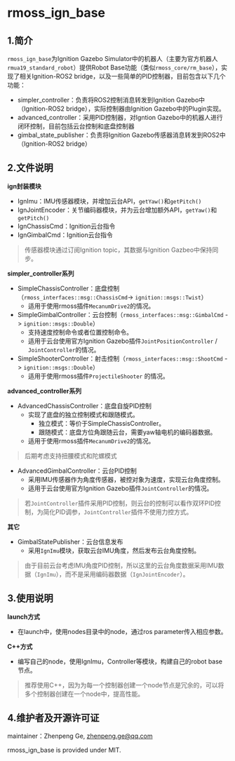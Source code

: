# rmoss_ign_base

## 1.简介

`rmoss_ign_base`为Ignition Gazebo Simulator中的机器人（主要为官方机器人`rmua19_standard_robot`）提供Robot Base功能（类似`rmoss_core/rm_base`），实现了相关Ignition-ROS2 bridge，以及一些简单的PID控制器，目前包含以下几个功能：

* simpler_controller：负责将ROS2控制消息转发到Ignition Gazebo中（Ignition-ROS2 bridge），实际控制器由Ignition Gazebo中的Plugin实现。
* advanced_controller：采用PID控制器，对Igntion Gazebo中的机器人进行闭环控制，目前包括云台控制和底盘控制器
* gimbal_state_publisher：负责将Ignition Gazebo传感器消息转发到ROS2中（Ignition-ROS2 bridge）

## 2.文件说明

**ign封装模块**

* IgnImu：IMU传感器模块，并增加云台API，`getYaw()`和`getPitch()` 
* IgnJointEncoder：关节编码器模块，并为云台增加额外API，`getYaw()`和`getPitch()` 
* IgnChassisCmd：Ignition云台指令
* IgnGimbalCmd：Ignition云台指令

> 传感器模块通过订阅Ignition topic，其数据与Ignition Gazbeo中保持同步。

**simpler_controller系列**

* SimpleChassisController：底盘控制（`rmoss_interfaces::msg::ChassisCmd`-> `ignition::msgs::Twist`）
  * 适用于使用rmoss插件`MecanumDrive2`的情况。
* SimpleGimbalController：云台控制（`rmoss_interfaces::msg::GimbalCmd` -> `ignition::msgs::Double`）
  * 支持速度控制命令或者位置控制命令。
  * 适用于云台使用官方Ignition Gazebo插件`JointPositionController` / `JointController`的情况。
* SimpleShooterController：射击控制（`rmoss_interfaces::msg::ShootCmd` -> `ignition::msgs::Double`）
  * 适用于使用rmoss插件`ProjectileShooter` 的情况。

**advanced_controller系列**

* AdvancedChassisController：底盘自旋PID控制
  * 实现了底盘的独立控制模式和跟随模式。
    * 独立模式：等价于SimpleChassisController。
    * 跟随模式：底盘方位角跟随云台，需要yaw轴电机的编码器数据。
  * 适用于使用rmoss插件`MecanumDrive2`的情况。

> 后期考虑支持扭腰模式和陀螺模式

* AdvancedGimbalController：云台PID控制
  * 采用IMU传感器作为角度传感器，被控对象为速度，实现云台角度控制。
  * 适用于云台使用官方Ignition Gazebo插件`JointController`的情况。

> 若`JointController`插件采用PID控制，则云台的控制可以看作双环PID控制，为简化PID调参，`JointController`插件不使用力控方式。

**其它**

* GimbalStatePublisher：云台信息发布
  * 采用`IgnImu`模块，获取云台IMU角度，然后发布云台角度控制。

> 由于目前云台考虑IMU角度PID控制，所以这里的云台角度数据采用IMU数据（`IgnImu`），而不是采用编码器数据（`IgnJointEncoder`）。

## 3.使用说明

**launch方式**

* 在launch中，使用nodes目录中的node，通过ros parameter传入相应参数。

**C++方式**

* 编写自己的node，使用IgnImu，Controller等模块，构建自己的robot base节点。

>  推荐使用C++，因为为每一个控制器创建一个node节点是冗余的，可以将多个控制器创建在一个node中，提高性能。

## 4.维护者及开源许可证

maintainer：Zhenpeng Ge,  zhenpeng.ge@qq.com

rmoss_ign_base is provided under MIT.